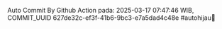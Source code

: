 Auto Commit By Github Action pada: 2025-03-17 07:47:46 WIB, COMMIT_UUID 627de32c-ef3f-41b6-9bc3-e7a5dad4c48e #autohijau🗿
